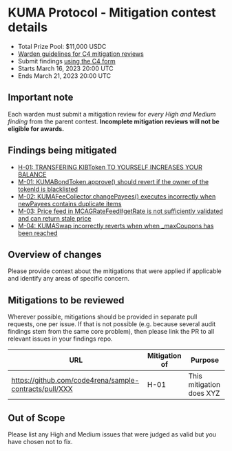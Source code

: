 # KUMA Protocol - Mitigation contest details
- Total Prize Pool: $11,000 USDC 
- [Warden guidelines for C4 mitigation reviews](https://code4rena.notion.site/Guidelines-for-Versus-mitigation-reviews-ed10fc5cfbf640bd8dcec66f38b343c4)
- Submit findings [using the C4 form](https://code4rena.com/contests/2023-03-kuma-protocol-mitigation-contest/submit)
- Starts March 16, 2023 20:00 UTC
- Ends March 21, 2023 20:00 UTC

## Important note 

Each warden must submit a mitigation review for *every High and Medium finding* from the parent contest. **Incomplete mitigation reviews will not be eligible for awards.**

## Findings being mitigated

- [H-01: TRANSFERING KIBToken TO YOURSELF INCREASES YOUR BALANCE](https://github.com/code-423n4/2023-02-kuma-findings/issues/3)
- [M-01: KUMABondToken.approve() should revert if the owner of the tokenId is blacklisted](https://github.com/code-423n4/2023-02-kuma-findings/issues/22)
- [M-02: KUMAFeeCollector.changePayees() executes incorrectly when newPayees contains duplicate items ](https://github.com/code-423n4/2023-02-kuma-findings/issues/13)
- [M-03: Price feed in MCAGRateFeed#getRate is not sufficiently validated and can return stale price](https://github.com/code-423n4/2023-02-kuma-findings/issues/11)
- [M-04: KUMASwap incorrectly reverts when when _maxCoupons has been reached](https://github.com/code-423n4/2023-02-kuma-findings/issues/10)

## Overview of changes

Please provide context about the mitigations that were applied if applicable and identify any areas of specific concern.

## Mitigations to be reviewed

Wherever possible, mitigations should be provided in separate pull requests, one per issue. If that is not possible (e.g. because several audit findings stem from the same core problem), then please link the PR to all relevant issues in your findings repo. 

| URL | Mitigation of | Purpose | 
| ----------- | ------------- | ----------- |
| https://github.com/code4rena/sample-contracts/pull/XXX | H-01 | This mitigation does XYZ | 

## Out of Scope

Please list any High and Medium issues that were judged as valid but you have chosen not to fix.
